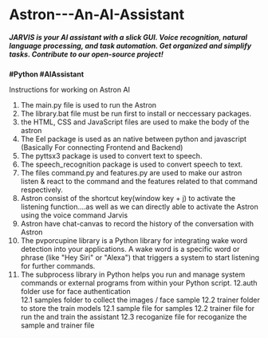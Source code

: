 # Astron---An-AI-Assistant
<h5>JARVIS is your AI assistant with a slick GUI. Voice recognition, natural language processing, and task automation. Get organized and simplify tasks. Contribute to our open-source project!</h5> <b>#Python #AIAssistant</b>

Instructions for working on Astron AI

1. The main.py file is used to run the Astron
2. The library.bat file must be run first to install or neccessary packages.
3. the HTML, CSS and JavaScript files are used to make the body of the astron
4. The Eel package is used as an native between python and javascript (Basically For connecting Frontend and Backend)
5. The pyttsx3 package is used to convert text to speech.
6. The speech_recognition package is used to convert speech to text.
7. The files command.py and features.py are used to make our astron listen & react to the command and the features related to that command respectively.
8. Astron consist of the shortcut key(window key + j) to activate the listening function....as well as we can directly able to activate the Astron
using the voice command Jarvis
9. Astron have chat-canvas to record the history of the conversation with Astron
10. The pvporcupine library is a Python library for integrating wake word detection into your applications. A wake word is a specific word or phrase 
(like "Hey Siri" or "Alexa") that triggers a system to start listening for further commands.
11. The subprocess library in Python helps you run and manage system commands or external programs from within your Python script.
12.auth folder use for face authentication  
12.1 samples folder to collect the images / face sample 
12.2 trainer folder to store the train models 
12.1 sample file for samples
12.2 trainer file  for run the and train the assistant 
12.3 recoganize file for recoganize the sample and trainer file 